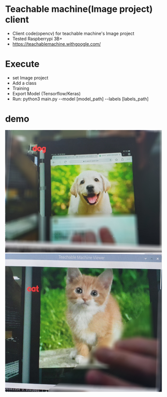 # Teachable machine(Image project) client
  + Client code(opencv) for teachable machine's Image project
  + Tested Raspberrypi 3B+
  + https://teachablemachine.withgoogle.com/

# Execute
  + set Image project
  + Add a class
  + Training
  + Export Model (Tensorflow/Keras)
  + Run: python3 main.py --model [model_path] --labels [labels_path]

# demo
![demo1](./dog.jpg)
![demo2](./cat.jpg)
